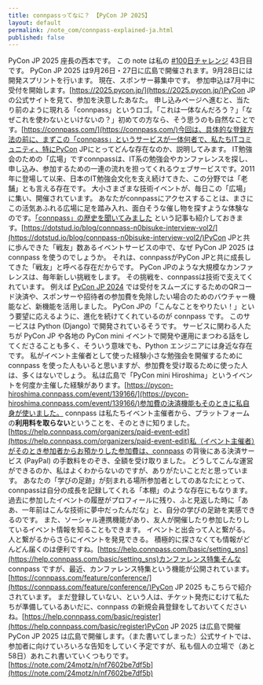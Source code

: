 ```yaml
---
title: connpassってなに？ 【PyCon JP 2025】
layout: default
permalink: /note_com/connpass-explained-ja.html
published: false
---
```


PyCon JP 2025 座長の西本です。
この note は私の [#100日チャレンジ](https://note.com/hashtag/100%E6%97%A5%E3%83%81%E3%83%A3%E3%83%AC%E3%83%B3%E3%82%B8) 43日目です。
PyCon JP 2025 は9月26日・27日に広島で開催されます。9月28日には開発スプリントを行います。
現在、スポンサー募集中です。
参加申込は7月中に受付を開始します。[https://2025.pycon.jp/](https://2025.pycon.jp/)PyCon JPの公式サイトを見て、参加を決意したあなた。
申し込みページへ進むと、当たり前のように現れる「connpass」というロゴ。「これは一体なんだろう？」「なぜこれを使わないといけないの？」初めての方なら、そう思うのも自然なことです。[https://connpass.com/](https://connpass.com/)今回は、具体的な登録方法の前に、まずこの「connpass」というサービスが一体何者で、私たちITコミュニティ、特にPyCon JPにとってどんな存在なのか、説明してみます。
IT勉強会のための「広場」ですconnpassは、IT系の勉強会やカンファレンスを探し、申し込み、参加するための一連の流れを担ってくれるウェブサービスです。2011年に登場して以来、日本のIT勉強会文化を支え続けてきた、この分野では「老舗」とも言える存在です。
大小さまざまな技術イベントが、毎日この「広場」に集い、開催されています。
あなたがconnpassにアクセスすることは、まさにこの活気あふれる広場に足を踏み入れ、面白そうな催し物を探すような体験なのです。[「connpass」の歴史を聞いてみました](https://dotstud.io/blog/connpass-n0bisuke-interview-vol2/) という記事も紹介しておきます。[https://dotstud.io/blog/connpass-n0bisuke-interview-vol2/](https://dotstud.io/blog/connpass-n0bisuke-interview-vol2/)PyCon JPと共に歩んできた「戦友」数あるイベントサービスの中で、なぜ PyCon JP 2025 は connpass を使うのでしょうか。
それは、connpassがPyCon JPと共に成長してきた「戦友」と呼べる存在だからです。
PyCon JPのような大規模なカンファレンスは、毎年新しい挑戦をします。
その挑戦を、connpassは技術で支えてくれています。
例えば [PyCon JP 2024](https://2024.pycon.jp/) では受付をスムーズにするためのQRコード決済や、スポンサーや招待者の参加費を免除したい場合のためのバウチャー機能など、新機能を活用しました。
PyCon JPの「こんなことをやりたい！」という要望に応えるように、進化を続けてくれているのが connpass です。
このサービスは Python (Django) で開発されているそうです。
サービスに関わる人たちが PyCon JP や各地の PyCon mini イベントで開発や運用にまつわる話をしてくださることも多く、そういう意味でも、Python エンジニアには身近な存在です。
私がイベント主催者として使った経験小さな勉強会を開催するために connpass を使った人もいると思いますが、参加費を受け取るために使った人は、多くはないでしょう。
私は広島で「PyCon mini Hiroshima」というイベントを何度か主催した経験があります。[https://pycon-hiroshima.connpass.com/event/139166/](https://pycon-hiroshima.connpass.com/event/139166/)参加費の決済機能もそのときに私自身が使いました。
connpass は私たちイベント主催者から、プラットフォームの**利用料を取らない**ということを、そのときに知りました。[https://help.connpass.com/organizers/paid-event-edit](https://help.connpass.com/organizers/paid-event-edit)私（イベント主催者）がそのとき参加者からお預かりした参加費は、connpass の背後にある決済サービス (PayPal) の手数料をのぞき、全額を受け取りました。
どうしてこんな運営ができるのか、私はよくわからないのですが、ありがたいことだと思っています。
あなたの「学びの足跡」が刻まれる場所参加者としてのあなたにとって、connpassは自分の成長を記録してくれる「本棚」のような存在にもなります。
過去に参加したイベントの履歴がプロフィールに残り、ふと見返した時に「ああ、一年前はこんな技術に夢中だったんだな」と、自分の学びの足跡を実感できるのです。
また、ソーシャル連携機能があり、友人が開催したり参加したりしているイベント情報を知ることもできます。
イベントと出会って人と繋がる。
人と繋がるからさらにイベントを発見できる。
積極的に探さなくても情報がどんどん届くのは便利ですね。[https://help.connpass.com/basic/setting_sns](https://help.connpass.com/basic/setting_sns)カンファレンス特集そんな connpass ですが、最近、カンファレンス特集という機能が公開されています。[https://connpass.com/feature/conference/](https://connpass.com/feature/conference/)PyCon JP 2025 もこちらで紹介されています。
まだ登録していない、という人は、チケット発売にむけて私たちが準備しているあいだに、connpass の新規会員登録をしておいてくださいね。[https://help.connpass.com/basic/register](https://help.connpass.com/basic/register)PyCon JP 2025 は広島で開催PyCon JP 2025 は広島で開催します。（また書いてしまった）公式サイトでは、参加者に向けていろいろな告知をしていく予定ですが、私も個人の立場で（あと58日）あれこれ書いていくつもりです。[https://note.com/24motz/n/nf7602be7df5b](https://note.com/24motz/n/nf7602be7df5b)
